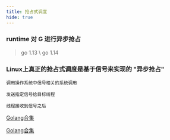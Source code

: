 ```yaml
---
title: 抢占式调度
hide: true
---
```


### runtime 对 G 进行异步抢占

> go 1.13 \ go 1.14

### Linux上真正的抢占式调度是基于信号来实现的 "异步抢占"

```
调用操作系统中信号相关的系统调用

发送指定信号给目标线程

线程接收到信号之后
```

[Golang合集](https://www.bilibili.com/video/BV1hv411x7we)

[Golang合集](https://www.bilibili.com/video/BV1hv411x7we)